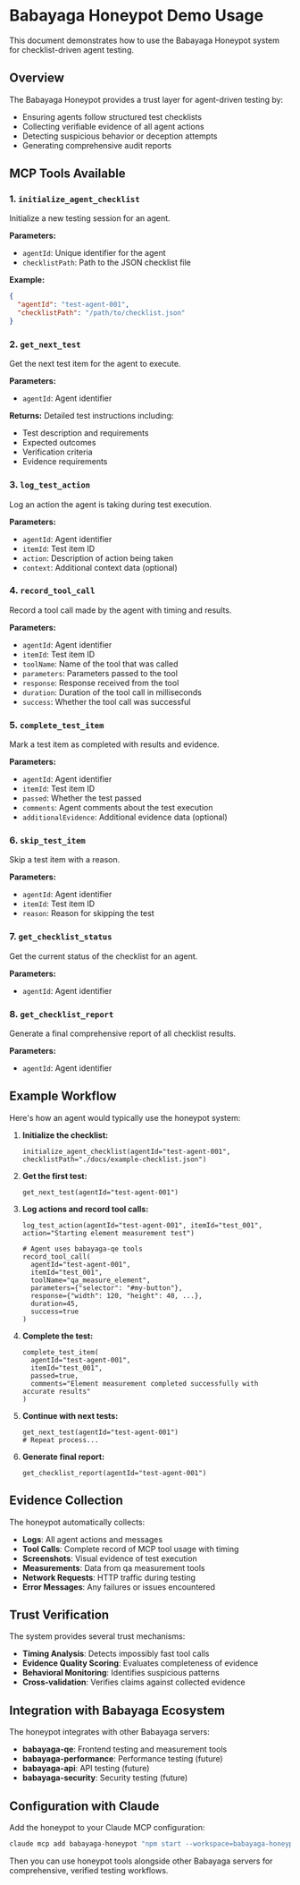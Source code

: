 # Babayaga Honeypot Demo Usage

This document demonstrates how to use the Babayaga Honeypot system for checklist-driven agent testing.

## Overview

The Babayaga Honeypot provides a trust layer for agent-driven testing by:
- Ensuring agents follow structured test checklists
- Collecting verifiable evidence of all agent actions
- Detecting suspicious behavior or deception attempts
- Generating comprehensive audit reports

## MCP Tools Available

### 1. `initialize_agent_checklist`
Initialize a new testing session for an agent.

**Parameters:**
- `agentId`: Unique identifier for the agent
- `checklistPath`: Path to the JSON checklist file

**Example:**
```json
{
  "agentId": "test-agent-001", 
  "checklistPath": "/path/to/checklist.json"
}
```

### 2. `get_next_test`
Get the next test item for the agent to execute.

**Parameters:**
- `agentId`: Agent identifier

**Returns:**
Detailed test instructions including:
- Test description and requirements
- Expected outcomes
- Verification criteria
- Evidence requirements

### 3. `log_test_action`
Log an action the agent is taking during test execution.

**Parameters:**
- `agentId`: Agent identifier
- `itemId`: Test item ID
- `action`: Description of action being taken
- `context`: Additional context data (optional)

### 4. `record_tool_call`
Record a tool call made by the agent with timing and results.

**Parameters:**
- `agentId`: Agent identifier
- `itemId`: Test item ID
- `toolName`: Name of the tool that was called
- `parameters`: Parameters passed to the tool
- `response`: Response received from the tool
- `duration`: Duration of the tool call in milliseconds
- `success`: Whether the tool call was successful

### 5. `complete_test_item`
Mark a test item as completed with results and evidence.

**Parameters:**
- `agentId`: Agent identifier
- `itemId`: Test item ID
- `passed`: Whether the test passed
- `comments`: Agent comments about the test execution
- `additionalEvidence`: Additional evidence data (optional)

### 6. `skip_test_item`
Skip a test item with a reason.

**Parameters:**
- `agentId`: Agent identifier
- `itemId`: Test item ID
- `reason`: Reason for skipping the test

### 7. `get_checklist_status`
Get the current status of the checklist for an agent.

**Parameters:**
- `agentId`: Agent identifier

### 8. `get_checklist_report`
Generate a final comprehensive report of all checklist results.

**Parameters:**
- `agentId`: Agent identifier

## Example Workflow

Here's how an agent would typically use the honeypot system:

1. **Initialize the checklist:**
   ```
   initialize_agent_checklist(agentId="test-agent-001", checklistPath="./docs/example-checklist.json")
   ```

2. **Get the first test:**
   ```
   get_next_test(agentId="test-agent-001")
   ```

3. **Log actions and record tool calls:**
   ```
   log_test_action(agentId="test-agent-001", itemId="test_001", action="Starting element measurement test")
   
   # Agent uses babayaga-qe tools
   record_tool_call(
     agentId="test-agent-001",
     itemId="test_001", 
     toolName="qa_measure_element",
     parameters={"selector": "#my-button"},
     response={"width": 120, "height": 40, ...},
     duration=45,
     success=true
   )
   ```

4. **Complete the test:**
   ```
   complete_test_item(
     agentId="test-agent-001",
     itemId="test_001",
     passed=true,
     comments="Element measurement completed successfully with accurate results"
   )
   ```

5. **Continue with next tests:**
   ```
   get_next_test(agentId="test-agent-001")
   # Repeat process...
   ```

6. **Generate final report:**
   ```
   get_checklist_report(agentId="test-agent-001")
   ```

## Evidence Collection

The honeypot automatically collects:
- **Logs**: All agent actions and messages
- **Tool Calls**: Complete record of MCP tool usage with timing
- **Screenshots**: Visual evidence of test execution
- **Measurements**: Data from qa measurement tools
- **Network Requests**: HTTP traffic during testing
- **Error Messages**: Any failures or issues encountered

## Trust Verification

The system provides several trust mechanisms:
- **Timing Analysis**: Detects impossibly fast tool calls
- **Evidence Quality Scoring**: Evaluates completeness of evidence
- **Behavioral Monitoring**: Identifies suspicious patterns
- **Cross-validation**: Verifies claims against collected evidence

## Integration with Babayaga Ecosystem

The honeypot integrates with other Babayaga servers:
- **babayaga-qe**: Frontend testing and measurement tools
- **babayaga-performance**: Performance testing (future)
- **babayaga-api**: API testing (future)
- **babayaga-security**: Security testing (future)

## Configuration with Claude

Add the honeypot to your Claude MCP configuration:

```bash
claude mcp add babayaga-honeypot "npm start --workspace=babayaga-honeypot"
```

Then you can use honeypot tools alongside other Babayaga servers for comprehensive, verified testing workflows.